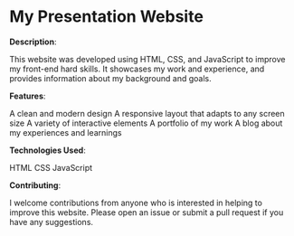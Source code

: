 # My Presentation Website

**Description**:

This website was developed using HTML, CSS, and JavaScript to improve my front-end hard skills. It showcases my work and experience, and provides information about my background and goals.

**Features**:

A clean and modern design
A responsive layout that adapts to any screen size
A variety of interactive elements
A portfolio of my work
A blog about my experiences and learnings

**Technologies Used**:

HTML
CSS
JavaScript

**Contributing**:

I welcome contributions from anyone who is interested in helping to improve this website. Please open an issue or submit a pull request if you have any suggestions.
